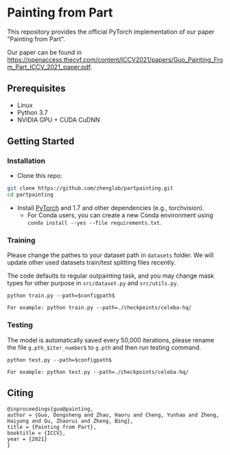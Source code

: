 # Painting from Part

This repository provides the official PyTorch implementation of our paper "Painting from Part".

Our paper can be found in https://openaccess.thecvf.com/content/ICCV2021/papers/Guo_Painting_From_Part_ICCV_2021_paper.pdf.


## Prerequisites

- Linux
- Python 3.7
- NVIDIA GPU + CUDA CuDNN

## Getting Started


### Installation

- Clone this repo:
```bash
git clone https://github.com/zhenglab/partpainting.git
cd partpainting
```

- Install [PyTorch](http://pytorch.org) and 1.7 and other dependencies (e.g., torchvision).
  - For Conda users, you can create a new Conda environment using `conda install --yes --file requirements.txt`.

### Training

Please change the pathes to your dataset path in `datasets` folder. We will update other used datasets train/test splitting files recently. 

The code defaults to regular outpainting task, and you may change mask types for other purpose in `src/dataset.py` and `src/utils.py`.

```
python train.py --path=$configpath$

For example: python train.py --path=./checkpoints/celeba-hq/
```

### Testing

The model is automatically saved every 50,000 iterations, please rename the file `g.pth_$iter_number$` to `g.pth` and then run testing command.
```
python test.py --path=$configpath$ 

For example: python test.py --path=./checkpoints/celeba-hq/
```

## Citing
```
@inproceedings{guo@painting,
author = {Guo, Dongsheng and Zhao, Haoru and Cheng, Yunhao and Zheng, Haiyong and Gu, Zhaorui and Zheng, Bing},
title = {Painting from Part},
booktitle = {ICCV},
year = {2021}
} 

```
